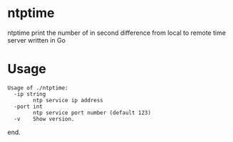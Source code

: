 # ntptime
ntptime print the number of in second difference from local to remote time server written in Go

# Usage

```
Usage of ./ntptime:
  -ip string
        ntp service ip address
  -port int
        ntp service port number (default 123)
  -v    Show version.
  ```
  
end.